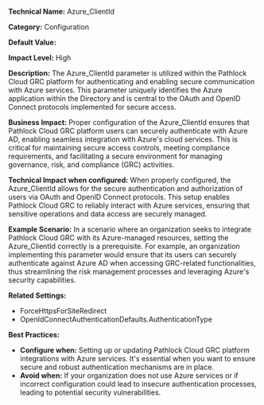 **Technical Name:** Azure_ClientId

**Category:** Configuration

**Default Value:** 

**Impact Level:** High

**Description:** The Azure_ClientId parameter is utilized within the Pathlock Cloud GRC platform for authenticating and enabling secure communication with Azure services. This parameter uniquely identifies the Azure application within the Directory and is central to the OAuth and OpenID Connect protocols implemented for secure access.

**Business Impact:** Proper configuration of the Azure_ClientId ensures that Pathlock Cloud GRC platform users can securely authenticate with Azure AD, enabling seamless integration with Azure's cloud services. This is critical for maintaining secure access controls, meeting compliance requirements, and facilitating a secure environment for managing governance, risk, and compliance (GRC) activities.

**Technical Impact when configured:**  When properly configured, the Azure_ClientId allows for the secure authentication and authorization of users via OAuth and OpenID Connect protocols. This setup enables Pathlock Cloud GRC to reliably interact with Azure services, ensuring that sensitive operations and data access are securely managed.

**Example Scenario:** In a scenario where an organization seeks to integrate Pathlock Cloud GRC with its Azure-managed resources, setting the Azure_ClientId correctly is a prerequisite. For example, an organization implementing this parameter would ensure that its users can securely authenticate against Azure AD when accessing GRC-related functionalities, thus streamlining the risk management processes and leveraging Azure's security capabilities.

**Related Settings:** 
- ForceHttpsForSiteRedirect
- OpenIdConnectAuthenticationDefaults.AuthenticationType

**Best Practices:** 
- **Configure when:** Setting up or updating Pathlock Cloud GRC platform integrations with Azure services. It's essential when you want to ensure secure and robust authentication mechanisms are in place.
- **Avoid when:** If your organization does not use Azure services or if incorrect configuration could lead to insecure authentication processes, leading to potential security vulnerabilities.